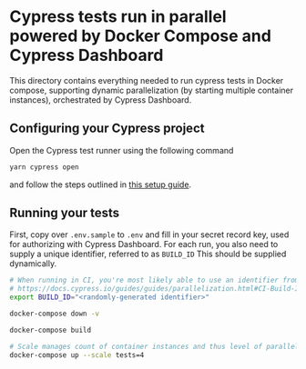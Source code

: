 # Cypress tests run in parallel powered by Docker Compose and Cypress Dashboard

This directory contains everything needed to run cypress tests in Docker compose, supporting dynamic parallelization (by starting multiple container instances),
orchestrated by Cypress Dashboard.

## Configuring your Cypress project

Open the Cypress test runner using the following command

```bash
yarn cypress open
```

and follow the steps outlined in [this setup guide](https://docs.cypress.io/guides/dashboard/projects.html#Setup).

## Running your tests

First, copy over `.env.sample` to `.env` and fill in your secret record key, used for authorizing with Cypress Dashboard.
For each run, you also need to supply a unique identifier, referred to as `BUILD_ID` This should be supplied dynamically.

```bash
# When running in CI, you're most likely able to use an identifier from your environment
# https://docs.cypress.io/guides/guides/parallelization.html#CI-Build-ID-environment-variables-by-provider
export BUILD_ID="<randomly-generated identifier>"

docker-compose down -v

docker-compose build

# Scale manages count of container instances and thus level of parallelization, more instances = faster test runs
docker-compose up --scale tests=4
```
